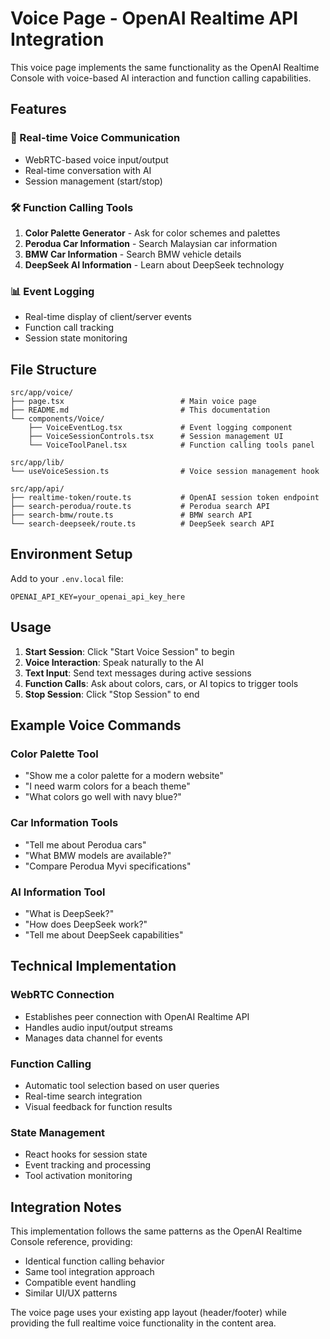 # Voice Page - OpenAI Realtime API Integration

This voice page implements the same functionality as the OpenAI Realtime Console with voice-based AI interaction and function calling capabilities.

## Features

### 🎤 Real-time Voice Communication
- WebRTC-based voice input/output
- Real-time conversation with AI
- Session management (start/stop)

### 🛠️ Function Calling Tools
1. **Color Palette Generator** - Ask for color schemes and palettes
2. **Perodua Car Information** - Search Malaysian car information
3. **BMW Car Information** - Search BMW vehicle details
4. **DeepSeek AI Information** - Learn about DeepSeek technology

### 📊 Event Logging
- Real-time display of client/server events
- Function call tracking
- Session state monitoring

## File Structure

```
src/app/voice/
├── page.tsx                          # Main voice page
├── README.md                         # This documentation
└── components/Voice/
    ├── VoiceEventLog.tsx             # Event logging component
    ├── VoiceSessionControls.tsx      # Session management UI
    └── VoiceToolPanel.tsx            # Function calling tools panel

src/app/lib/
└── useVoiceSession.ts                # Voice session management hook

src/app/api/
├── realtime-token/route.ts           # OpenAI session token endpoint
├── search-perodua/route.ts           # Perodua search API
├── search-bmw/route.ts               # BMW search API
└── search-deepseek/route.ts          # DeepSeek search API
```

## Environment Setup

Add to your `.env.local` file:

```env
OPENAI_API_KEY=your_openai_api_key_here
```

## Usage

1. **Start Session**: Click "Start Voice Session" to begin
2. **Voice Interaction**: Speak naturally to the AI
3. **Text Input**: Send text messages during active sessions
4. **Function Calls**: Ask about colors, cars, or AI topics to trigger tools
5. **Stop Session**: Click "Stop Session" to end

## Example Voice Commands

### Color Palette Tool
- "Show me a color palette for a modern website"
- "I need warm colors for a beach theme"
- "What colors go well with navy blue?"

### Car Information Tools
- "Tell me about Perodua cars"
- "What BMW models are available?"
- "Compare Perodua Myvi specifications"

### AI Information Tool
- "What is DeepSeek?"
- "How does DeepSeek work?"
- "Tell me about DeepSeek capabilities"

## Technical Implementation

### WebRTC Connection
- Establishes peer connection with OpenAI Realtime API
- Handles audio input/output streams
- Manages data channel for events

### Function Calling
- Automatic tool selection based on user queries
- Real-time search integration
- Visual feedback for function results

### State Management
- React hooks for session state
- Event tracking and processing
- Tool activation monitoring

## Integration Notes

This implementation follows the same patterns as the OpenAI Realtime Console reference, providing:
- Identical function calling behavior
- Same tool integration approach
- Compatible event handling
- Similar UI/UX patterns

The voice page uses your existing app layout (header/footer) while providing the full realtime voice functionality in the content area. 